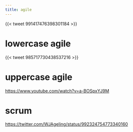 ```yaml
---
title: agile
---
```



{{< tweet 991417476398301184 >}}

# lowercase agile

{{< tweet 985717730438537216 >}}

# uppercase agile

https://www.youtube.com/watch?v=a-BOSpxYJ9M

# scrum

https://twitter.com/WJAgeling/status/992324754773340160
